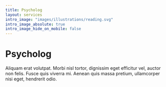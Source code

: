 ```yaml
---
title: Psycholog
layout: services
intro_image: "images/illustrations/reading.svg"
intro_image_absolute: true
intro_image_hide_on_mobile: false
---
```


# Psycholog

Aliquam erat volutpat. Morbi nisl tortor, dignissim eget efficitur vel, auctor non felis. Fusce quis viverra mi. Aenean quis massa pretium, ullamcorper nisi eget, hendrerit odio.
